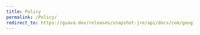 ```yaml
---
title: Policy
permalink: /Policy/
redirect_to: https://guava.dev/releases/snapshot-jre/api/docs/com/google/common/util/concurrent/CycleDetectingLockFactory.Policy.html
---
```


